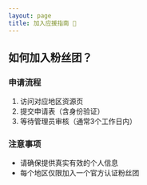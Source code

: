 ```yaml
---
layout: page
title: 加入应援指南 🤝
---
```


## 如何加入粉丝团？

### 申请流程
1. 访问对应地区资源页
2. 提交申请表（含身份验证）
3. 等待管理员审核（通常3个工作日内）

### 注意事项
- 请确保提供真实有效的个人信息
- 每个地区仅限加入一个官方认证粉丝团